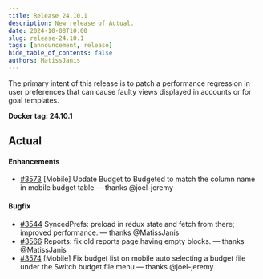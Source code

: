 ```yaml
---
title: Release 24.10.1
description: New release of Actual.
date: 2024-10-08T10:00
slug: release-24.10.1
tags: [announcement, release]
hide_table_of_contents: false
authors: MatissJanis
---
```


The primary intent of this release is to patch a performance regression in user preferences that can cause faulty views displayed in accounts or for goal templates.

<!--truncate-->

**Docker tag: 24.10.1**

## Actual

#### Enhancements

- [#3573](https://github.com/actualbudget/actual/pull/3573) [Mobile] Update Budget to Budgeted to match the column name in mobile budget table — thanks @joel-jeremy

#### Bugfix

- [#3544](https://github.com/actualbudget/actual/pull/3544) SyncedPrefs: preload in redux state and fetch from there; improved performance. — thanks @MatissJanis
- [#3566](https://github.com/actualbudget/actual/pull/3566) Reports: fix old reports page having empty blocks. — thanks @MatissJanis
- [#3574](https://github.com/actualbudget/actual/pull/3574) [Mobile] Fix budget list on mobile auto selecting a budget file under the Switch budget file menu — thanks @joel-jeremy
